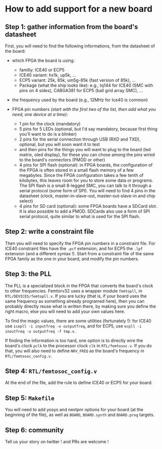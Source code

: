 How to add support for a new board
==================================

Step 1: gather information from the board's datasheet
-----------------------------------------------------

First, you will need to find the following informations, from the datasheet of the board:

- which FPGA the board is using:
   - familly: ICE40 or ECP5
   - ICE40 variant: hx1k, up5k, ...
   - ECP5 variant: 25k, 85k, um5g-85k (fast version of 85k), ...
   - Package (what the ship looks like): e.g., tq144 for ICE40 (SMC with pins on 4 sides), CABGA381 for ECP5 (ball grid array SMC), ...

- the frequency used by the board (e.g., 12MHz for Ice40 is common)

- FPGA pin numbers _(start with the first two of the list, then add what you need, one device at a time)_:
   - 1 pin for the clock (mandatory)
   - 5 pins for 5 LEDs (optional, but I'd say mandatory, because first thing you'll want to do is a blinker)
   - 2 pins for the serial connection through USB (RXD and TXD), optional, but you will soon want it to test
   - and then pins for the things you will want to plug to the board (led matrix, oled display), for these
     you can chose among the pins wired to the board's connectors (PMOD or other)
   - 4 pins for SPI flash (optional): in FPGA boards, the configuration of the FPGA is often stored in a small
     flash memory of a few megabytes. Since the FPGA configuration takes a few tenth of kilobytes, this leaves
     room for you to store some data or programs. The SPI flash is a small 8-legged SMC, you can talk to it
     through a serial protocol (some form of SPI). You will need to find 4 pins in the datasheet (clock,
     master-in-slave-out, master-out-slave-in and chip select)
   - 4 pins for SD card (optional): some FPGA boards have a SDCard slot. It is also possible to add a PMOD.
     SDCards also use a form of SPI serial protocol, quite similar to what is used for the SPI flash. 

Step 2: write a constraint file
-------------------------------

Then you will need to specify the FPGA pin numbers in a constraint file. For ICE40 constraint files have the `.pcf` extension,
and for ECP5 the `.lpf` extension (and a different syntax !). Start from a constraint file of the same FPGA family as the one
in your board, and modify the pin numbers.

Step 3: the PLL
---------------

The PLL is a specialized block in the FPGA that converts the board's clock to other frequencies. Femtorv32 uses a wrapper
module `femtopll`, in `RTL/DEVICES/femtopll.v`. If you are lucky (that is, if your board uses the same frequency as something
already programed here), then you can probably directly reuse what is written there, by making sure you define the right macro,
else you will need to add your own values here. 

To find the magic values, there are some utilities (fortunately !):
for ICE40 use `icepll -i inputfreq -o outputfreq`, and for ECP5, use
`ecpll -i inoutfreq -o outputfreq -f tmp.v`.

If finding the information is too hard, one option is to directly wire
the board's clock `pclk` to the processor clock `clk` in
`RTL/femtosoc.v`. If you do that, you will also need to define 
`NRV_FREQ` as the board's frequency in `RTL/femtosoc_config.v`.

Step 4: `RTL/femtosoc_config.v`
-------------------------------

At the end of the file, add the rule to define ICE40 or ECP5 for your board.

Step 5: `Makefile`
------------------

You will need to add yosys and nextpnr options for your board (at the beginning of the file), as well as `BOARD`,
`BOARD.synth` and `BOARD.prog` targets.

Step 6: community
-----------------

Tell us your story on twitter ! and PRs are welcome !